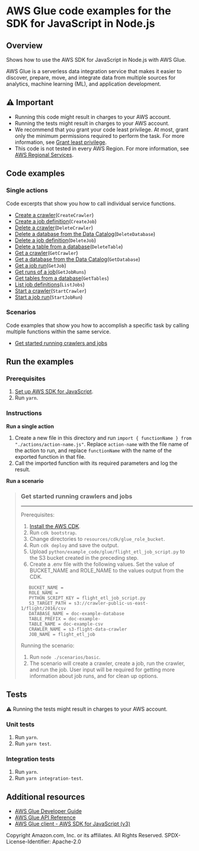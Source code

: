 # AWS Glue code examples for the SDK for JavaScript in Node.js

## Overview

Shows how to use the AWS SDK for JavaScript in Node.js with AWS Glue.

AWS Glue is a serverless data integration service that makes it easier to discover, prepare, move, and integrate data from multiple sources for analytics, machine learning (ML), and application development.

## ⚠️ Important

- Running this code might result in charges to your AWS account.
- Running the tests might result in charges to your AWS account.
- We recommend that you grant your code least privilege. At most, grant only the minimum permissions required to perform the task. For more information, see [Grant least privilege](https://docs.aws.amazon.com/IAM/latest/UserGuide/best-practices.html#grant-least-privilege).
- This code is not tested in every AWS Region. For more information, see [AWS Regional Services](https://aws.amazon.com/about-aws/global-infrastructure/regional-product-services).

## Code examples

### Single actions

Code excerpts that show you how to call individual service functions.

- [Create a crawler](./actions/create-crawler.js)(`CreateCrawler`)
- [Create a job definition](./actions/create-job.js)(`CreateJob`)
- [Delete a crawler](./actions/delete-crawler.js)(`DeleteCrawler`)
- [Delete a database from the Data Catalog](./actions/delete-database.js)(`DeleteDatabase`)
- [Delete a job definition](./actions/delete-job.js)(`DeleteJob`)
- [Delete a table from a database](./actions/delete-table.js)(`DeleteTable`)
- [Get a crawler](./actions/get-crawler.js)(`GetCrawler`)
- [Get a database from the Data Catalog](./actions/get-database.js)(`GetDatabase`)
- [Get a job run](./actions/get-job.js)(`GetJob`)
- [Get runs of a job](./actions/get-job-runs.js)(`GetJobRuns`)
- [Get tables from a database](./actions/get-tables.js)(`GetTables`)
- [List job definitions](./actions/list-jobs.js)(`ListJobs`)
- [Start a crawler](./actions/start-crawler.js)(`StartCrawler`)
- [Start a job run](./actions/start-job-run.js)(`StartJobRun`)

### Scenarios

Code examples that show you how to accomplish a specific task by calling multiple functions within the same service.

- [Get started running crawlers and jobs](./scenarios/basic/index.js)

## Run the examples

### Prerequisites

1. [Set up AWS SDK for JavaScript](../README.md).
1. Run `yarn`.

### Instructions

**Run a single action**

1. Create a new file in this directory and run `import { functionName } from "./actions/action-name.js"`.
   Replace `action-name` with the file name of the action to run, and replace `functionName` with the name of
   the exported function in that file.
1. Call the imported function with its required parameters and log the result.

**Run a scenario**

> ### Get started running crawlers and jobs
>
> ---
>
> Prerequisites:
>
> 1. [Install the AWS CDK](https://docs.aws.amazon.com/cdk/v2/guide/getting_started.html#getting_started_install).
> 1. Run `cdk bootstrap`.
> 1. Change directories to `resources/cdk/glue_role_bucket`.
> 1. Run `cdk deploy` and save the output.
> 1. Upload `python/example_code/glue/flight_etl_job_script.py` to the S3 bucket created in the preceding step.
> 1. Create a .env file with the following values.
>    Set the value of BUCKET_NAME and ROLE_NAME to the values output from
>    the CDK.
> ```
>    BUCKET_NAME = 
>    ROLE_NAME = 
>    PYTHON_SCRIPT_KEY = flight_etl_job_script.py
>    S3_TARGET_PATH = s3://crawler-public-us-east-1/flight/2016/csv
>    DATABASE_NAME = doc-example-database
>    TABLE_PREFIX = doc-example-
>    TABLE_NAME = doc-example-csv
>    CRAWLER_NAME = s3-flight-data-crawler
>    JOB_NAME = flight_etl_job
>```
> Running the scenario:
>
> 1. Run `node ./scenarios/basic`.
> 2. The scenario will create a crawler, create a job, run the crawler, and run the job. User input will be required
>    for getting more information about job runs, and for clean up options.

## Tests

⚠️ Running the tests might result in charges to your AWS account.

### Unit tests

1. Run `yarn`.
1. Run `yarn test`.

### Integration tests

1. Run `yarn`.
1. Run `yarn integration-test`.

## Additional resources

- [AWS Glue Developer Guide](https://docs.aws.amazon.com/glue/latest/dg/what-is-glue.html)
- [AWS Glue API Reference](https://docs.aws.amazon.com/glue/latest/dg/aws-glue-api.html)
- [AWS Glue client - AWS SDK for JavaScript (v3)](https://docs.aws.amazon.com/AWSJavaScriptSDK/v3/latest/clients/client-glue/index.html)

Copyright Amazon.com, Inc. or its affiliates. All Rights Reserved. SPDX-License-Identifier: Apache-2.0
